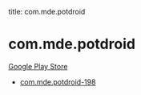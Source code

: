 title: com.mde.potdroid
# com.mde.potdroid


[Google Play Store](https://play.google.com/store/apps/details?id=com.mde.potdroid)


* [com.mde.potdroid-198](./com.mde.potdroid-198/)